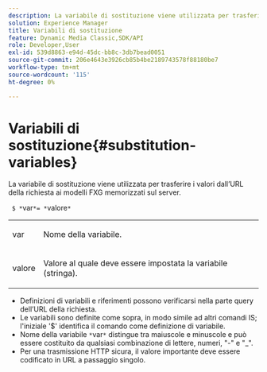 ```yaml
---
description: La variabile di sostituzione viene utilizzata per trasferire i valori dall’URL della richiesta ai modelli FXG memorizzati sul server.
solution: Experience Manager
title: Variabili di sostituzione
feature: Dynamic Media Classic,SDK/API
role: Developer,User
exl-id: 539d8863-e94d-45dc-bb8c-3db7bead0051
source-git-commit: 206e4643e3926cb85b4be2189743578f88180be7
workflow-type: tm+mt
source-wordcount: '115'
ht-degree: 0%

---
```


# Variabili di sostituzione{#substitution-variables}

La variabile di sostituzione viene utilizzata per trasferire i valori dall’URL della richiesta ai modelli FXG memorizzati sul server.

` $ *`var`*= *`valore`*`

<table id="simpletable_76B381800C0D411F87CD551FC30B0579"> 
 <tr class="strow"> 
  <td class="stentry"> <p> <span class="codeph"> <span class="varname"> var </span> </span> </p> </td> 
  <td class="stentry"> <p>Nome della variabile. </p> </td> 
 </tr> 
 <tr class="strow"> 
  <td class="stentry"> <p> <span class="codeph"> <span class="varname"> valore </span> </span> </p> </td> 
  <td class="stentry"> <p>Valore al quale deve essere impostata la variabile (stringa). </p> </td> 
 </tr> 
</table>

* Definizioni di variabili e riferimenti possono verificarsi nella parte query dell’URL della richiesta.
* Le variabili sono definite come sopra, in modo simile ad altri comandi IS; l&#39;iniziale &#39;$&#39; identifica il comando come definizione di variabile.
* Nome della variabile `*`var`*` distingue tra maiuscole e minuscole e può essere costituito da qualsiasi combinazione di lettere, numeri, &quot;-&quot; e &quot;_&quot;.
* Per una trasmissione HTTP sicura, il valore importante deve essere codificato in URL a passaggio singolo.
